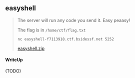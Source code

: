 ## easyshell

> The server will run any code you send it. Easy peaasy!
>
> The flag is in `/home/ctf/flag.txt`
>
> `nc easyshell-f7113918.ctf.bsidessf.net 5252`
>
>    [easyshell.zip](./lib/easyshell.zip)

#### WriteUp

(TODO) 